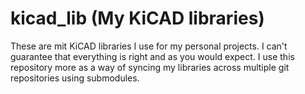 # kicad_lib (My KiCAD libraries)
These are mit KiCAD libraries I use for my personal projects. I can't guarantee that everything is right and as you would expect. I use this repository more as a way of syncing my libraries across multiple git repositories using submodules.

